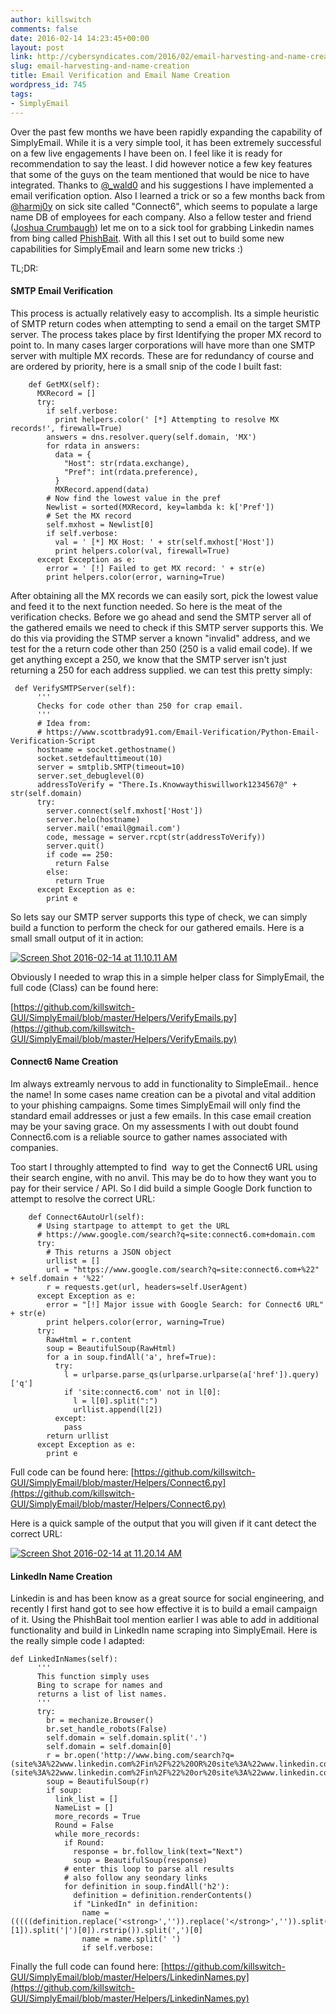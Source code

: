 ```yaml
---
author: killswitch
comments: false
date: 2016-02-14 14:23:45+00:00
layout: post
link: http://cybersyndicates.com/2016/02/email-harvesting-and-name-creation/
slug: email-harvesting-and-name-creation
title: Email Verification and Email Name Creation
wordpress_id: 745
tags:
- SimplyEmail
---
```


Over the past few months we have been rapidly expanding the capability of SimplyEmail. While it is a very simple tool, it has been extremely successful on a few live engagements I have been on. I feel like it is ready for recommendation to say the least. I did however notice a few key features that some of the guys on the team mentioned that would be nice to have integrated. Thanks to [@_wald0](https://twitter.com/_wald0) and his suggestions I have implemented a email verification option. Also I learned a trick or so a few months back from [@harmj0y](https://twitter.com/harmj0y) on sick site called "Connect6", which seems to populate a large name DB of employees for each company. Also a fellow tester and friend ([Joshua Crumbaugh](https://twitter.com/nagasecurity)) let me on to a sick tool for grabbing Linkedin names from bing called [PhishBait](https://github.com/pan0pt1c0n/PhishBait). With all this I set out to build some new capabilities for SimplyEmail and learn some new tricks :)

TL;DR:
<div class="github-card" data-github="killswitch-gui/SimplyEmail" data-width="400" data-height="153" data-theme="default"></div>
<script src="//cdn.jsdelivr.net/github-cards/latest/widget.js"></script>

#### SMTP Email Verification

This process is actually relatively easy to accomplish. Its a simple heuristic of SMTP return codes when attempting to send a email on the target SMTP server. The process takes place by first Identifying the proper MX record to point to. In many cases larger corporations will have more than one SMTP server with multiple MX records. These are for redundancy of course and are ordered by priority, here is a small snip of the code I built fast:

```
    def GetMX(self):
      MXRecord = [] 
      try:
        if self.verbose:
          print helpers.color(' [*] Attempting to resolve MX records!', firewall=True)
        answers = dns.resolver.query(self.domain, 'MX')
        for rdata in answers:
          data = {
            "Host": str(rdata.exchange),
            "Pref": int(rdata.preference),
          }
          MXRecord.append(data)
        # Now find the lowest value in the pref
        Newlist = sorted(MXRecord, key=lambda k: k['Pref']) 
        # Set the MX record
        self.mxhost = Newlist[0]
        if self.verbose:
          val = ' [*] MX Host: ' + str(self.mxhost['Host'])
          print helpers.color(val, firewall=True)
      except Exception as e:
        error = ' [!] Failed to get MX record: ' + str(e)
        print helpers.color(error, warning=True)
```

After obtaining all the MX records we can easily sort, pick the lowest value and feed it to the next function needed. So here is the meat of the verification checks. Before we go ahead and send the SMTP server all of the gathered emails we need to check if this SMTP server supports this. We do this via providing the STMP server a known "invalid" address, and we test for the a return code other than 250 (250 is a valid email code). If we get anything except a 250, we know that the SMTP server isn't just returning a 250 for each address supplied. we can test this pretty simply:

```
 def VerifySMTPServer(self):
      '''
      Checks for code other than 250 for crap email.
      '''
      # Idea from:
      # https://www.scottbrady91.com/Email-Verification/Python-Email-Verification-Script
      hostname = socket.gethostname()
      socket.setdefaulttimeout(10)
      server = smtplib.SMTP(timeout=10)
      server.set_debuglevel(0)
      addressToVerify = "There.Is.Knowwaythiswillwork1234567@" + str(self.domain)
      try:
        server.connect(self.mxhost['Host'])
        server.helo(hostname)
        server.mail('email@gmail.com')
        code, message = server.rcpt(str(addressToVerify))
        server.quit()
        if code == 250:
          return False
        else: 
          return True
      except Exception as e:
        print e
```

So lets say our SMTP server supports this type of check, we can simply build a function to perform the check for our gathered emails. Here is a small small output of it in action:

[![Screen Shot 2016-02-14 at 11.10.11 AM](/wp-content/Screen-Shot-2016-02-14-at-11.10.11-AM.png)](/wp-content/Screen-Shot-2016-02-14-at-11.10.11-AM.png)

Obviously I needed to wrap this in a simple helper class for SimplyEmail, the full code (Class) can be found here:

[https://github.com/killswitch-GUI/SimplyEmail/blob/master/Helpers/VerifyEmails.py](https://github.com/killswitch-GUI/SimplyEmail/blob/master/Helpers/VerifyEmails.py)



#### Connect6 Name Creation

Im always extreamly nervous to add in functionality to SimpleEmail.. hence the name! In some cases name creation can be a pivotal and vital addition to your phishing campaigns. Some times SimplyEmail will only find the standard email addresses or just a few emails. In this case email creation may be your saving grace. On my assessments I with out doubt found Connect6.com is a reliable source to gather names associated with companies.

Too start I throughly attempted to find  way to get the Connect6 URL using their search engine, with no anvil. This may be do to how they want you to pay for their service / API. So I did build a simple Google Dork function to attempt to resolve the correct URL:
```
    def Connect6AutoUrl(self):
      # Using startpage to attempt to get the URL
      # https://www.google.com/search?q=site:connect6.com+domain.com
      try:
        # This returns a JSON object
        urllist = []
        url = "https://www.google.com/search?q=site:connect6.com+%22" + self.domain + '%22'
        r = requests.get(url, headers=self.UserAgent)
      except Exception as e:
        error = "[!] Major issue with Google Search: for Connect6 URL" + str(e)
        print helpers.color(error, warning=True)
      try:
        RawHtml = r.content
        soup = BeautifulSoup(RawHtml)
        for a in soup.findAll('a', href=True):
          try:
            l = urlparse.parse_qs(urlparse.urlparse(a['href']).query)['q']
            if 'site:connect6.com' not in l[0]:
              l = l[0].split(":")
              urllist.append(l[2])
          except:
            pass
        return urllist
      except Exception as e:
        print e
```
Full code can be found here: [https://github.com/killswitch-GUI/SimplyEmail/blob/master/Helpers/Connect6.py](https://github.com/killswitch-GUI/SimplyEmail/blob/master/Helpers/Connect6.py)

Here is a quick sample of the output that you will given if it cant detect the correct URL:

[![Screen Shot 2016-02-14 at 11.20.14 AM](/wp-content/Screen-Shot-2016-02-14-at-11.20.14-AM.png)](/wp-content/Screen-Shot-2016-02-14-at-11.20.14-AM.png)



#### LinkedIn Name Creation



Linkedin is and has been know as a great source for social engineering, and recently I first hand got to see how effective it is to build a email campaign of it. Using the PhishBait tool mention earlier I was able to add in additional functionality and build in LinkedIn name scraping into SimplyEmail. Here is the really simple code I adapted:

```
def LinkedInNames(self):
      '''
      This function simply uses
      Bing to scrape for names and
      returns a list of list names.
      '''
      try:
        br = mechanize.Browser()
        br.set_handle_robots(False)
        self.domain = self.domain.split('.')
        self.domain = self.domain[0]
        r = br.open('http://www.bing.com/search?q=(site%3A%22www.linkedin.com%2Fin%2F%22%20OR%20site%3A%22www.linkedin.com%2Fpub%2F%22)%20%26%26%20(NOT%20site%3A%22www.linkedin.com%2Fpub%2Fdir%2F%22)%20%26%26%20%22'+self.domain+'%22&qs=n&form=QBRE&pq=(site%3A%22www.linkedin.com%2Fin%2F%22%20or%20site%3A%22www.linkedin.com%2Fpub%2F%22)%20%26%26%20(not%20site%3A%22www.linkedin.com%2Fpub%2Fdir%2F%22)%20%26%26%20%22'+self.domain+'%22')
        soup = BeautifulSoup(r)
        if soup:
          link_list = []
          NameList = []
          more_records = True
          Round = False
          while more_records:
            if Round:
              response = br.follow_link(text="Next")
              soup = BeautifulSoup(response)
            # enter this loop to parse all results
            # also follow any seondary links
            for definition in soup.findAll('h2'):
              definition = definition.renderContents()
              if "LinkedIn" in definition:
                name = (((((definition.replace('<strong>','')).replace('</strong>','')).split('>')[1]).split('|')[0]).rstrip()).split(',')[0]
                name = name.split(' ')
                if self.verbose:
```

Finally the full code can found here: [https://github.com/killswitch-GUI/SimplyEmail/blob/master/Helpers/LinkedinNames.py](https://github.com/killswitch-GUI/SimplyEmail/blob/master/Helpers/LinkedinNames.py)
